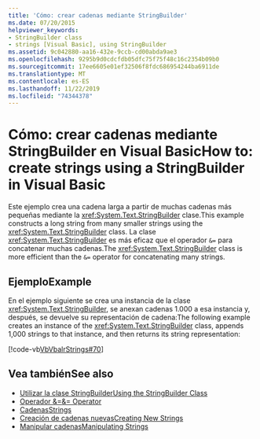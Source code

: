 ```yaml
---
title: 'Cómo: crear cadenas mediante StringBuilder'
ms.date: 07/20/2015
helpviewer_keywords:
- StringBuilder class
- strings [Visual Basic], using StringBuilder
ms.assetid: 9c042880-aa16-432e-9ccb-cd00abda9ae3
ms.openlocfilehash: 9295b9d0cdcfdb05dfc75f75f48c16c2354b09b0
ms.sourcegitcommit: 17ee6605e01ef32506f8fdc686954244ba6911de
ms.translationtype: MT
ms.contentlocale: es-ES
ms.lasthandoff: 11/22/2019
ms.locfileid: "74344378"
---
```

# <a name="how-to-create-strings-using-a-stringbuilder-in-visual-basic"></a><span data-ttu-id="c4c32-102">Cómo: crear cadenas mediante StringBuilder en Visual Basic</span><span class="sxs-lookup"><span data-stu-id="c4c32-102">How to: create strings using a StringBuilder in Visual Basic</span></span>

<span data-ttu-id="c4c32-103">Este ejemplo crea una cadena larga a partir de muchas cadenas más pequeñas mediante la <xref:System.Text.StringBuilder> clase.</span><span class="sxs-lookup"><span data-stu-id="c4c32-103">This example constructs a long string from many smaller strings using the <xref:System.Text.StringBuilder> class.</span></span> <span data-ttu-id="c4c32-104">La clase <xref:System.Text.StringBuilder> es más eficaz que el operador `&=` para concatenar muchas cadenas.</span><span class="sxs-lookup"><span data-stu-id="c4c32-104">The <xref:System.Text.StringBuilder> class is more efficient than the `&=` operator for concatenating many strings.</span></span>

## <a name="example"></a><span data-ttu-id="c4c32-105">Ejemplo</span><span class="sxs-lookup"><span data-stu-id="c4c32-105">Example</span></span>

<span data-ttu-id="c4c32-106">En el ejemplo siguiente se crea una instancia de la clase <xref:System.Text.StringBuilder>, se anexan cadenas 1.000 a esa instancia y, después, se devuelve su representación de cadena:</span><span class="sxs-lookup"><span data-stu-id="c4c32-106">The following example creates an instance of the <xref:System.Text.StringBuilder> class, appends 1,000 strings to that instance, and then returns its string representation:</span></span>

 [!code-vb[VbVbalrStrings#70](~/samples/snippets/visualbasic/VS_Snippets_VBCSharp/VbVbalrStrings/VB/Class2.vb#70)]

## <a name="see-also"></a><span data-ttu-id="c4c32-107">Vea también</span><span class="sxs-lookup"><span data-stu-id="c4c32-107">See also</span></span>

- [<span data-ttu-id="c4c32-108">Utilizar la clase StringBuilder</span><span class="sxs-lookup"><span data-stu-id="c4c32-108">Using the StringBuilder Class</span></span>](../../../../standard/base-types/stringbuilder.md)
- [<span data-ttu-id="c4c32-109">Operador &=</span><span class="sxs-lookup"><span data-stu-id="c4c32-109">&= Operator</span></span>](../../../language-reference/operators/and-assignment-operator.md)
- [<span data-ttu-id="c4c32-110">Cadenas</span><span class="sxs-lookup"><span data-stu-id="c4c32-110">Strings</span></span>](index.md)
- [<span data-ttu-id="c4c32-111">Creación de cadenas nuevas</span><span class="sxs-lookup"><span data-stu-id="c4c32-111">Creating New Strings</span></span>](../../../../standard/base-types/creating-new.md)
- [<span data-ttu-id="c4c32-112">Manipular cadenas</span><span class="sxs-lookup"><span data-stu-id="c4c32-112">Manipulating Strings</span></span>](../../../../standard/base-types/manipulating-strings.md)
